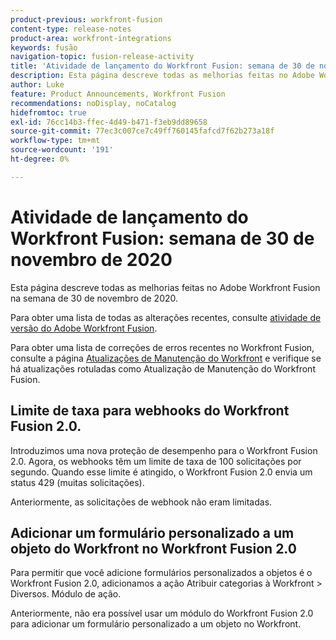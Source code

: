 ```yaml
---
product-previous: workfront-fusion
content-type: release-notes
product-area: workfront-integrations
keywords: fusão
navigation-topic: fusion-release-activity
title: 'Atividade de lançamento do Workfront Fusion: semana de 30 de novembro de 2020'
description: Esta página descreve todas as melhorias feitas no Adobe Workfront Fusion na semana de 30 de novembro de 2020.
author: Luke
feature: Product Announcements, Workfront Fusion
recommendations: noDisplay, noCatalog
hidefromtoc: true
exl-id: 76cc14b3-ffec-4d49-b471-f3eb9dd89658
source-git-commit: 77ec3c007ce7c49ff760145fafcd7f62b273a18f
workflow-type: tm+mt
source-wordcount: '191'
ht-degree: 0%

---
```


# Atividade de lançamento do Workfront Fusion: semana de 30 de novembro de 2020

Esta página descreve todas as melhorias feitas no Adobe Workfront Fusion na semana de 30 de novembro de 2020.

Para obter uma lista de todas as alterações recentes, consulte [atividade de versão do Adobe Workfront Fusion](/help/workfront-fusion/fusion-product-releases/fusion-release-activity.md).

Para obter uma lista de correções de erros recentes no Workfront Fusion, consulte a página [Atualizações de Manutenção do Workfront](https://experienceleague.adobe.com/docs/workfront-known-issues/releases/current-updates.html?lang=pt-BR) e verifique se há atualizações rotuladas como Atualização de Manutenção do Workfront Fusion.

## Limite de taxa para webhooks do Workfront Fusion 2.0.

Introduzimos uma nova proteção de desempenho para o Workfront Fusion 2.0. Agora, os webhooks têm um limite de taxa de 100 solicitações por segundo. Quando esse limite é atingido, o Workfront Fusion 2.0 envia um status 429 (muitas solicitações).

Anteriormente, as solicitações de webhook não eram limitadas.


## Adicionar um formulário personalizado a um objeto do Workfront no Workfront Fusion 2.0

Para permitir que você adicione formulários personalizados a objetos é o Workfront Fusion 2.0, adicionamos a ação Atribuir categorias à Workfront > Diversos. Módulo de ação.

Anteriormente, não era possível usar um módulo do Workfront Fusion 2.0 para adicionar um formulário personalizado a um objeto no Workfront.
